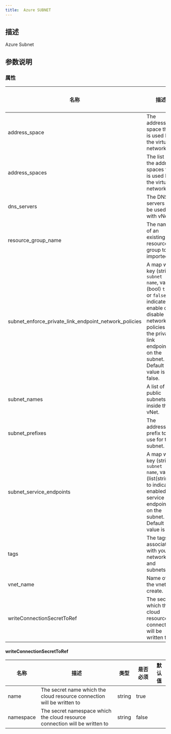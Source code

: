 ```yaml
---
title:  Azure SUBNET
---
```


## 描述

Azure Subnet

## 参数说明


### 属性

 名称 | 描述 | 类型 | 是否必须 | 默认值 
 ------------ | ------------- | ------------- | ------------- | ------------- 
 address_space | The address space that is used by the virtual network. | string | false |  
 address_spaces | The list of the address spaces that is used by the virtual network. | list(string) | false |  
 dns_servers | The DNS servers to be used with vNet. | list(string) | false |  
 resource_group_name | The name of an existing resource group to be imported. | string | true |  
 subnet_enforce_private_link_endpoint_network_policies | A map with key (string) `subnet name`, value (bool) `true` or `false` to indicate enable or disable network policies for the private link endpoint on the subnet. Default value is false. | map(bool) | false |  
 subnet_names | A list of public subnets inside the vNet. | list(string) | false |  
 subnet_prefixes | The address prefix to use for the subnet. | list(string) | false |  
 subnet_service_endpoints | A map with key (string) `subnet name`, value (list(string)) to indicate enabled service endpoints on the subnet. Default value is []. | map(list(string)) | false |  
 tags | The tags to associate with your network and subnets. | map(string) | false |  
 vnet_name | Name of the vnet to create. | string | false |  
 writeConnectionSecretToRef | The secret which the cloud resource connection will be written to | [writeConnectionSecretToRef](#writeConnectionSecretToRef) | false |  


#### writeConnectionSecretToRef

 名称 | 描述 | 类型 | 是否必须 | 默认值 
 ------------ | ------------- | ------------- | ------------- | ------------- 
 name | The secret name which the cloud resource connection will be written to | string | true |  
 namespace | The secret namespace which the cloud resource connection will be written to | string | false |  
